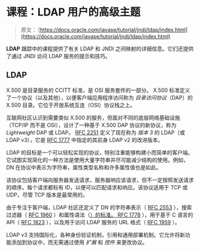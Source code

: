 # 课程：LDAP 用户的高级主题

> 原文： [https://docs.oracle.com/javase/tutorial/jndi/ldap/index.html](https://docs.oracle.com/javase/tutorial/jndi/ldap/index.html)

**LDAP** 跟踪中的课程提供了有关 LDAP 和 JNDI 之间映射的详细信息。它们还提供了通过 JNDI 访问 LDAP 服务的提示和技巧。

## LDAP

X.500 是目录服务的 CCITT 标准，是 OSI 服务套件的一部分。 X.500 标准定义了一个协议（以及其他），以便客户端应用程序访问称为 _目录访问协议_（DAP）的 X.500 目录。它位于开放系统互连（OSI）协议栈之上。

互联网社区认识到需要类似 X.500 的服务，但面对不同的底层网络基础设施（TCP/IP 而不是 OSI），设计了一种基于 X.500 DAP 协议的新协议，称为 _Lightweight_ DAP 或 LDAP。 [RFC 2251](http://www.ietf.org/rfc/rfc2251.txt) 定义了现在称为 _版本 3_ 的 LDAP（或 LDAP v3），它是 [RFC 1777](http://www.ietf.org/rfc/rfc1777.txt) 中指定的其前身 LDAP v2 的改进版本。

LDAP 的目标是一个可以轻松实现的协议，特别注重能够构建小而简单的客户端。它试图实现简化的一种方法是使用大量字符串并尽可能减少结构的使用。例如，DN 在协议中表示为字符串，属性类型名称和许多属性值也是如此。

该协议包括客户端向服务器发送请求，服务器响应该请求，但不一定按照发送请求的顺序。每个请求都标有 ID，以便可以匹配请求和响应。该协议适用于 TCP 或 UDP，尽管 TCP 版本是最常用的。

由于专注于客户端，LDAP 社区还定义了 DN 的字符串表示（ [RFC 2553](http://www.ietf.org/rfc/rfc2553.txt) ），搜索过滤器（ [RFC 1960](http://www.ietf.org/rfc/rfc1960.txt) ）和属性语法（[）的标准。 RFC 1778](http://www.ietf.org/rfc/rfc1778.txt) ），用于基于 C 语言的 API（ [RFC 1823](http://www.ietf.org/rfc/rfc1823.txt) ），以及用于访问 LDAP 服务的 URL 格式（ [RFC 1959](http://www.ietf.org/rfc/rfc1959.txt) ）。

LDAP v3 支持国际化，各种身份验证机制，引用和通用部署机制。它允许将新功能添加到协议中，而无需通过使用 _扩展_ 和 _控件_ 来更改协议。